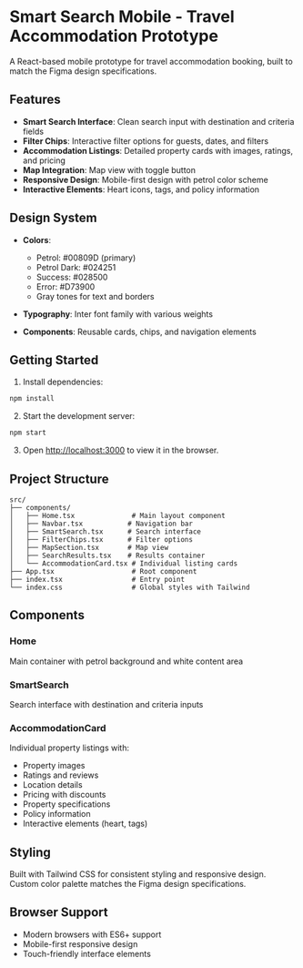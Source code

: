 # Smart Search Mobile - Travel Accommodation Prototype

A React-based mobile prototype for travel accommodation booking, built to match the Figma design specifications.

## Features

- **Smart Search Interface**: Clean search input with destination and criteria fields
- **Filter Chips**: Interactive filter options for guests, dates, and filters
- **Accommodation Listings**: Detailed property cards with images, ratings, and pricing
- **Map Integration**: Map view with toggle button
- **Responsive Design**: Mobile-first design with petrol color scheme
- **Interactive Elements**: Heart icons, tags, and policy information

## Design System

- **Colors**: 
  - Petrol: #00809D (primary)
  - Petrol Dark: #024251
  - Success: #028500
  - Error: #D73900
  - Gray tones for text and borders

- **Typography**: Inter font family with various weights
- **Components**: Reusable cards, chips, and navigation elements

## Getting Started

1. Install dependencies:
```bash
npm install
```

2. Start the development server:
```bash
npm start
```

3. Open [http://localhost:3000](http://localhost:3000) to view it in the browser.

## Project Structure

```
src/
├── components/
│   ├── Home.tsx              # Main layout component
│   ├── Navbar.tsx           # Navigation bar
│   ├── SmartSearch.tsx      # Search interface
│   ├── FilterChips.tsx      # Filter options
│   ├── MapSection.tsx       # Map view
│   ├── SearchResults.tsx    # Results container
│   └── AccommodationCard.tsx # Individual listing cards
├── App.tsx                   # Root component
├── index.tsx                 # Entry point
└── index.css                 # Global styles with Tailwind
```

## Components

### Home
Main container with petrol background and white content area

### SmartSearch
Search interface with destination and criteria inputs

### AccommodationCard
Individual property listings with:
- Property images
- Ratings and reviews
- Location details
- Pricing with discounts
- Property specifications
- Policy information
- Interactive elements (heart, tags)

## Styling

Built with Tailwind CSS for consistent styling and responsive design. Custom color palette matches the Figma design specifications.

## Browser Support

- Modern browsers with ES6+ support
- Mobile-first responsive design
- Touch-friendly interface elements





